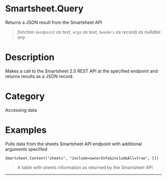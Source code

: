 # Smartsheet.Query
Returns a JSON result from the Smartsheet API
> _function (<code>endpoint</code> as text, <code>args</code> as text, <code>headers</code> as record) as nullable any_

# Description 
Makes a call to the Smartsheet 2.0 REST API at the specified endpoint and returns results as a JSON record.
# Category 
Accessing data
# Examples 
Pulls data from the sheets Smartsheet API endpoint with additional arguments specified
```
Smartsheet.Content("sheets", "include=ownerInfo&includeAll=true", [])
```
> A table with sheets information as returned by the Smartsheet API
***

